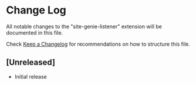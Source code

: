 # Change Log

All notable changes to the "site-genie-listener" extension will be documented in this file.

Check [Keep a Changelog](http://keepachangelog.com/) for recommendations on how to structure this file.

## [Unreleased]

- Initial release